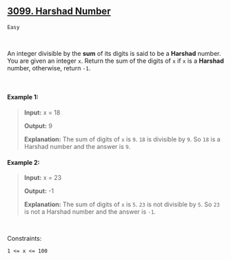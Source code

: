 ## [3099. Harshad Number](https://leetcode.com/problems/harshad-number/)

<code>Easy</code>

<br>

An integer divisible by the __sum__ of its digits is said to be a __Harshad__ number. You are given an integer <code>x</code>. Return the sum of the digits of <code>x</code> if <code>x</code> is a __Harshad__ number, otherwise, return <code>-1</code>.

<br>

#### Example 1:

> __Input:__ x = 18
> 
> __Output:__ 9
> 
> __Explanation:__ The sum of digits of <code>x</code> is <code>9</code>. <code>18</code> is divisible by <code>9</code>. So <code>18</code> is a Harshad number and the answer is <code>9</code>.

#### Example 2:

> __Input:__ x = 23
> 
> __Output:__ -1
> 
> __Explanation:__ The sum of digits of <code>x</code> is <code>5</code>. <code>23</code> is not divisible by <code>5</code>. So <code>23</code> is not a Harshad number and the answer is <code>-1</code>.

<br>

Constraints:

<code>1 <= x <= 100</code>
